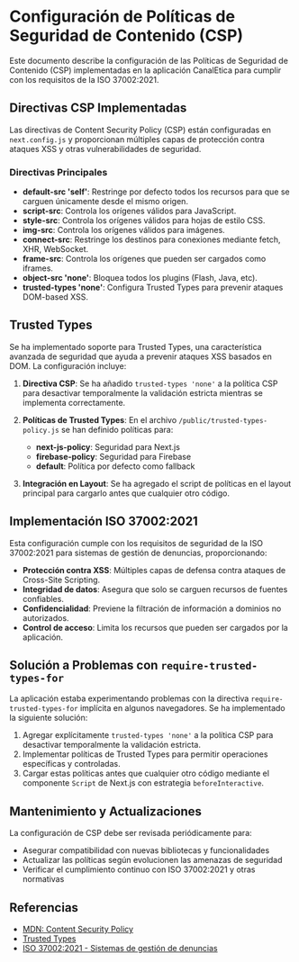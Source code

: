 # Configuración de Políticas de Seguridad de Contenido (CSP)

Este documento describe la configuración de las Políticas de Seguridad de Contenido (CSP) implementadas en la aplicación CanalEtica para cumplir con los requisitos de la ISO 37002:2021.

## Directivas CSP Implementadas

Las directivas de Content Security Policy (CSP) están configuradas en `next.config.js` y proporcionan múltiples capas de protección contra ataques XSS y otras vulnerabilidades de seguridad.

### Directivas Principales

- **default-src 'self'**: Restringe por defecto todos los recursos para que se carguen únicamente desde el mismo origen.
- **script-src**: Controla los orígenes válidos para JavaScript.
- **style-src**: Controla los orígenes válidos para hojas de estilo CSS.
- **img-src**: Controla los orígenes válidos para imágenes.
- **connect-src**: Restringe los destinos para conexiones mediante fetch, XHR, WebSocket.
- **frame-src**: Controla los orígenes que pueden ser cargados como iframes.
- **object-src 'none'**: Bloquea todos los plugins (Flash, Java, etc).
- **trusted-types 'none'**: Configura Trusted Types para prevenir ataques DOM-based XSS.

## Trusted Types

Se ha implementado soporte para Trusted Types, una característica avanzada de seguridad que ayuda a prevenir ataques XSS basados en DOM. La configuración incluye:

1. **Directiva CSP**: Se ha añadido `trusted-types 'none'` a la política CSP para desactivar temporalmente la validación estricta mientras se implementa correctamente.

2. **Políticas de Trusted Types**: En el archivo `/public/trusted-types-policy.js` se han definido políticas para:
   - **next-js-policy**: Seguridad para Next.js
   - **firebase-policy**: Seguridad para Firebase
   - **default**: Política por defecto como fallback

3. **Integración en Layout**: Se ha agregado el script de políticas en el layout principal para cargarlo antes que cualquier otro código.

## Implementación ISO 37002:2021

Esta configuración cumple con los requisitos de seguridad de la ISO 37002:2021 para sistemas de gestión de denuncias, proporcionando:

- **Protección contra XSS**: Múltiples capas de defensa contra ataques de Cross-Site Scripting.
- **Integridad de datos**: Asegura que solo se carguen recursos de fuentes confiables.
- **Confidencialidad**: Previene la filtración de información a dominios no autorizados.
- **Control de acceso**: Limita los recursos que pueden ser cargados por la aplicación.

## Solución a Problemas con `require-trusted-types-for`

La aplicación estaba experimentando problemas con la directiva `require-trusted-types-for` implícita en algunos navegadores. Se ha implementado la siguiente solución:

1. Agregar explícitamente `trusted-types 'none'` a la política CSP para desactivar temporalmente la validación estricta.
2. Implementar políticas de Trusted Types para permitir operaciones específicas y controladas.
3. Cargar estas políticas antes que cualquier otro código mediante el componente `Script` de Next.js con estrategia `beforeInteractive`.

## Mantenimiento y Actualizaciones

La configuración de CSP debe ser revisada periódicamente para:
- Asegurar compatibilidad con nuevas bibliotecas y funcionalidades
- Actualizar las políticas según evolucionen las amenazas de seguridad
- Verificar el cumplimiento continuo con ISO 37002:2021 y otras normativas

## Referencias

- [MDN: Content Security Policy](https://developer.mozilla.org/en-US/docs/Web/HTTP/CSP)
- [Trusted Types](https://web.dev/trusted-types/)
- [ISO 37002:2021 - Sistemas de gestión de denuncias](https://www.iso.org/standard/65035.html)